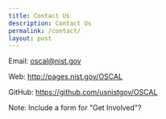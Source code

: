 ```yaml
---
title: Contact Us
description: Contact Us
permalink: /contact/
layout: post
---
```


Email: oscal@nist.gov

Web: http://pages.nist.gov/OSCAL

GitHub: https://github.com/usnistgov/OSCAL

Note: Include a form for "Get Involved"?
